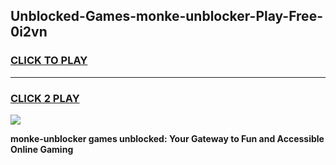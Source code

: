 
## Unblocked-Games-monke-unblocker-Play-Free-0i2vn
<h3>
<a href="https://premium76.site?title=monke-unblocker&ref=19M">CLICK TO PLAY</a></h3>
<hr>

<h3>
<a href="https://premium76.site?title=monke-unblocker&ref=19M">CLICK 2 PLAY</a>
  
</h3>

<a href="https://premium76.site?title=monke-unblocker&ref=19M"><img src="https://clearcache.store/games.png"></a>


**monke-unblocker games unblocked: Your Gateway to Fun and Accessible Online Gaming**
